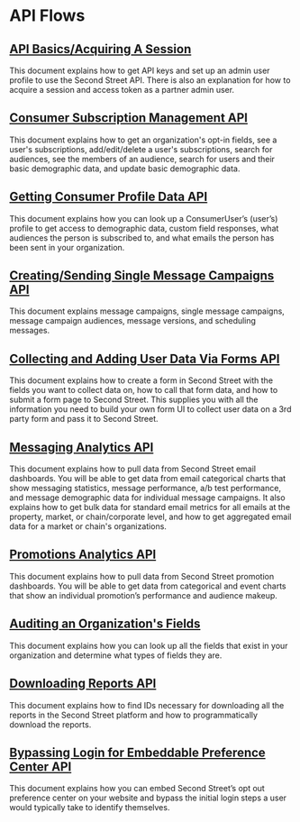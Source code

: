 # API Flows

## [API Basics/Acquiring A Session](https://psteering-my.sharepoint.com/:w:/g/personal/dbrown_uplandsoftware_com/EVYhleRw7qlUX7iNuFIbAKMB4kPmlzNJKP_Ohq3utwn_gg?e=vGpdc4)

This document explains how to get API keys and set up an admin user profile to use the Second Street API. There is also an explanation for how to acquire a session and access token as a partner admin user.

## [Consumer Subscription Management API](https://psteering-my.sharepoint.com/:w:/g/personal/dbrown_uplandsoftware_com/EXLU8Kat2bxc9SHgeSsmRBwBlwq_DVxHqhCNHVXGyX4V0A?e=a7fwpF)

This document explains how to get an organization's opt-in fields, see a user's subscriptions, add/edit/delete a user's subscriptions, search for audiences, see the members of an audience, search for users and their basic demographic data, and update basic demographic data.

## [Getting Consumer Profile Data API](https://psteering-my.sharepoint.com/:w:/g/personal/dbrown_uplandsoftware_com/EamzjM1Yzb9YeQzjFYKDBKoBvFBqbtLRFNFFmI1WR9okBg?e=1gFGs7)

This document explains how you can look up a ConsumerUser’s (user’s) profile to get access to demographic data, custom field responses, what audiences the person is subscribed to, and what emails the person has been sent in your organization. 

## [Creating/Sending Single Message Campaigns API](http://secondstreet.github.io/api-docs/flows/sending_an_email.html)

This document explains message campaigns, single message campaigns, message campaign audiences, message versions, and scheduling messages.

## [Collecting and Adding User Data Via Forms API](https://psteering-my.sharepoint.com/:w:/g/personal/dbrown_uplandsoftware_com/EUgkqHkByOhd52uTEH9dwP0BlA-nj8DBi56X-c0viQ7WNg?e=CvB80Y)

This document explains how to create a form in Second Street with the fields you want to collect data on, how to call that form data, and how to submit a form page to Second Street. This supplies you with all the information you need to build your own form UI to collect user data on a 3rd party form and pass it to Second Street.

## [Messaging Analytics API](https://psteering-my.sharepoint.com/:w:/g/personal/dbrown_uplandsoftware_com/EXoduGtSAbFQCsE23W1OBZ4Bdk14tP675aMtcfit1q9PGQ?e=JOaIti)

This document explains how to pull data from Second Street email dashboards. You will be able to get data from email categorical charts that show messaging statistics, message performance, a/b test performance, and message demographic data for individual message campaigns. It also explains how to get bulk data for standard email metrics for all emails at the property, market, or chain/corporate level, and how to get aggregated email data for a market or chain's organizations.

## [Promotions Analytics API](https://psteering-my.sharepoint.com/:w:/g/personal/dbrown_uplandsoftware_com/EeUhv8cqQYVWN3LPct2Zc4gBautsZI5CH-tZtCe7YCgpgA?e=EtbeRB)

This document explains how to pull data from Second Street promotion dashboards. You will be able to get data from categorical and event charts that show an individual promotion’s performance and audience makeup.

## [Auditing an Organization's Fields](https://psteering-my.sharepoint.com/:w:/g/personal/dbrown_uplandsoftware_com/Ef0-pIaQ7OJQ1Wdlr0O6gvQBRPY_Pw7KrQRGRNOIPF0Uig?e=C5Ix2R)

This document explains how you can look up all the fields that exist in your organization and determine what types of fields they are.

## [Downloading Reports API](https://psteering-my.sharepoint.com/:w:/g/personal/dbrown_uplandsoftware_com/EYvMUA6mgdRU3EidugxYJCsBBZiFw6nxeJg2j3IRxfUyJA?e=dHsz1v)

This document explains how to find IDs necessary for downloading all the reports in the Second Street platform and how to programmatically download the reports. 

## [Bypassing Login for Embeddable Preference Center API](https://psteering-my.sharepoint.com/:w:/g/personal/dbrown_uplandsoftware_com/EfLl9kaka7xVwjHEll3gDQgB1dwka57WSj1hvQj5TpKzSg?e=8wyPX1)

This document explains how you can embed Second Street’s opt out preference center on your website and bypass the initial login steps a user would typically take to identify themselves. 
